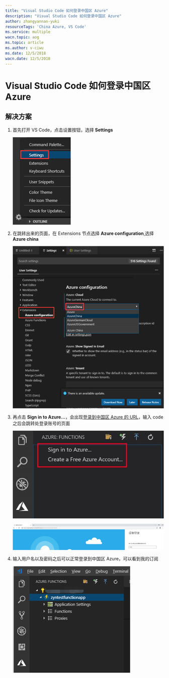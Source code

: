```yaml
---
title: "Visual Studio Code 如何登录中国区 Azure"
description: "Visual Studio Code 如何登录中国区 Azure"
author: zhangyannan-yuki
resourceTags: 'China Azure, VS Code'
ms.service: multiple
wacn.topic: aog
ms.topic: article
ms.author: v-ciwu
ms.date: 12/5/2018
wacn.date: 12/5/2018
---
```


# Visual Studio Code 如何登录中国区 Azure

## 解决方案

1. 首先打开 VS Code，点击设置按钮，选择 **Settings**

    ![01](media/aog-others-howto-login-china-azure-by-vscode/01.png "01")

2. 在跳转出来的页面，在 Extensions 节点选择 **Azure configuration**,选择 **Azure china**

    ![02](media/aog-others-howto-login-china-azure-by-vscode/02.png "02")

3. 再点击 **Sign in to Azure...**，会出现[登录到中国区 Azure 的 URL](https://aka.ms/deviceloginchina)，输入 code 之后会跳转处登录账号的页面

    ![03](media/aog-others-howto-login-china-azure-by-vscode/03.jpg "03")

    ![04](media/aog-others-howto-login-china-azure-by-vscode/04.png "04")

4. 输入用户名以及密码之后可以正常登录到中国区 Azure，可以看到我的订阅

    ![05](media/aog-others-howto-login-china-azure-by-vscode/05.png "05")